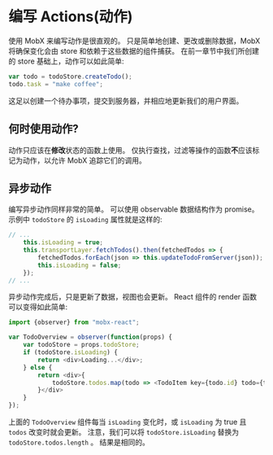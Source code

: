 # 编写 Actions(动作)

使用 MobX 来编写动作是很直观的。
只是简单地创建、更改或删除数据，MobX 将确保变化会由 store 和依赖于这些数据的组件捕获。
在前一章节中我们所创建的 store 基础上，动作可以如此简单:

```javascript
var todo = todoStore.createTodo();
todo.task = "make coffee";
```

这足以创建一个待办事项，提交到服务器，并相应地更新我们的用户界面。

## 何时使用动作?

动作只应该在**修改**状态的函数上使用。
仅执行查找，过滤等操作的函数**不**应该标记为动作，以允许 MobX 追踪它们的调用。

## 异步动作

编写异步动作同样非常的简单。
可以使用 observable 数据结构作为 promise。
示例中 `todoStore` 的 `isLoading` 属性就是这样的:

```javascript
// ...
	this.isLoading = true;
	this.transportLayer.fetchTodos().then(fetchedTodos => {
		fetchedTodos.forEach(json => this.updateTodoFromServer(json));
		this.isLoading = false;
	});
// ...
```

异步动作完成后，只是更新了数据，视图也会更新。
React 组件的 render 函数 可以变得如此简单:

```javascript
import {observer} from "mobx-react";

var TodoOverview = observer(function(props) {
	var todoStore = props.todoStore;
	if (todoStore.isLoading) {
		return <div>Loading...</div>;
	} else {
		return <div>{
			todoStore.todos.map(todo => <TodoItem key={todo.id} todo={todo} />)
		}</div>
	}
});
```

上面的 `TodoOverview` 组件每当 `isLoading` 变化时，或 `isLoading` 为 true 且 `todos` 改变时就会更新。
注意，我们可以将 `todoStore.isLoading` 替换为 `todoStore.todos.length` 。
结果是相同的。
